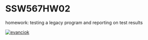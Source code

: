 # SSW567HW02
homework: testing a legacy program and reporting on test results 

[![evanciok](https://circleci.com/gh/evanciok/SSW567HW02.svg?style=svg)](https://app.circleci.com/pipelines/github/evanciok/SSW567HW02?branch=main&filter=all)
